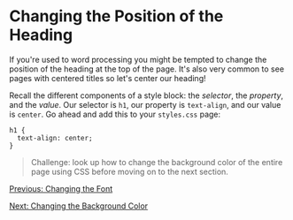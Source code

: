 # Changing the Position of the Heading

If you're used to word processing you might be tempted to change the position of the heading at the top of the page. It's also very common to see pages with centered titles so let's center our heading!

Recall the different components of a style block: the _selector_, the _property_, and the _value_. Our selector is `h1`, our property is `text-align`, and our value is `center`. Go ahead and add this to your `styles.css` page:

```
h1 {
  text-align: center;
}
```

> Challenge: look up how to change the background color of the entire page using CSS before moving on to the next section.

[Previous: Changing the Font](css_font.md)

[Next: Changing the Background Color](css_background_color.md)
